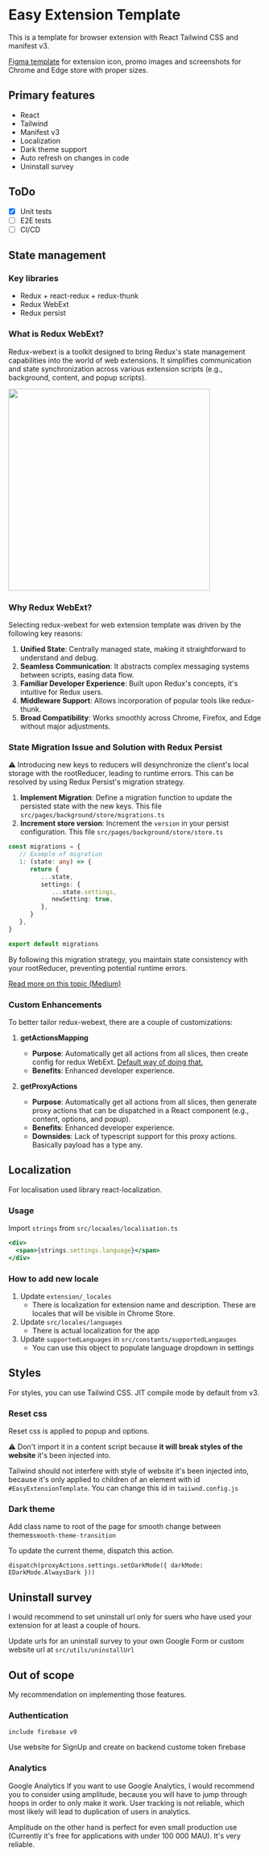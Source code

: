 # Easy Extension Template

This is a template for browser extension with React Tailwind CSS and manifest v3.

[Figma template](https://www.figma.com/file/oGLtIgfsafbHWXM8V7lXbM/Easy-Extension-Template?type=design&node-id=0%3A1&mode=design&t=1mbXNqNGS6YB2hAP-1)
for extension icon, promo images and screenshots for Chrome and Edge store with proper sizes.

## Primary features

- React
- Tailwind
- Manifest v3
- Localization
- Dark theme support
- Auto refresh on changes in code
- Uninstall survey

## ToDo

- [x] Unit tests
- [ ] E2E tests
- [ ] CI/CD

## State management

### Key libraries

- Redux + react-redux + redux-thunk
- Redux WebExt
- Redux persist

### What is Redux WebExt?

Redux-webext is a toolkit designed to bring Redux's state management capabilities into the world of web extensions.
It simplifies communication and state synchronization across various extension scripts (e.g., background, content, and
popup scripts).

<img src="https://cloud.githubusercontent.com/assets/1555792/19413725/21031a42-9336-11e6-85ce-d5dc63104936.png" width="400">

### Why Redux WebExt?

Selecting redux-webext for web extension template was driven by the following key reasons:

1. **Unified State**: Centrally managed state, making it straightforward to understand and debug.
2. **Seamless Communication**: It abstracts complex messaging systems between scripts, easing data flow.
3. **Familiar Developer Experience**: Built upon Redux's concepts, it's intuitive for Redux users.
4. **Middleware Support**: Allows incorporation of popular tools like redux-thunk.
5. **Broad Compatibility**: Works smoothly across Chrome, Firefox, and Edge without major adjustments.

### State Migration Issue and Solution with Redux Persist

⚠️ Introducing new keys to reducers will desynchronize the client's local storage with the rootReducer, leading to
runtime
errors.
This can be resolved by using Redux Persist's migration strategy.

1. **Implement Migration**:
   Define a migration function to update the persisted state with the new keys. This
   file `src/pages/background/store/migrations.ts`
2. **Increment store version**:
   Increment the `version` in your persist configuration. This file `src/pages/background/store/store.ts`

```typescript
const migrations = {
   // Example of migration
   1: (state: any) => {
      return {
         ...state,
         settings: {
            ...state.settings,
            newSetting: true,
         },
      }
   },
}

export default migrations
```

By following this migration strategy, you maintain state consistency with your rootReducer, preventing potential runtime
errors.

[Read more on this topic (Medium)](https://medium.com/free-code-camp/how-to-use-redux-persist-when-migrating-your-states-a5dee16b5ead)

### Custom Enhancements

To better tailor redux-webext, there are a couple of customizations:

1. **getActionsMapping**
   - **Purpose**: Automatically get all actions from all slices, then create config for redux
     WebExt. [Default way of doing that.](https://www.npmjs.com/package/redux-webext#:~:text=INCREMENT_UI_COUNTER%3A%C2%A0incrementUICounter%2C)
   - **Benefits**: Enhanced developer experience.

2. **getProxyActions**
   - **Purpose**: Automatically get all actions from all slices, then generate proxy actions that can be dispatched in
     a
     React component (e.g., content, options, and
     popup).
   - **Benefits**: Enhanced developer experience.
   - **Downsides**: Lack of typescript support for this proxy actions. Basically payload has a type any.

## Localization

For localisation used library react-localization.

### Usage

Import `strings` from `src/locaales/localisation.ts`

```jsx
<div>
  <span>{strings.settings.language}</span>
</div>
```

### How to add new locale

1. Update `extension/_locales`
   - There is localization for extension name and description. These are locales that will be visible in Chrome Store.
2. Update `src/locales/languages`
   - There is actual localization for the app
3. Update `supportedLanguages` in `src/constants/supportedLangauges`
   - You can use this object to populate language dropdown in settings

## Styles

For styles, you can use Tailwind CSS. JIT compile mode by default from v3.

### Reset css

Reset css is applied to popup and options.

⚠️ Don't import it in a content script because **it will break styles of the website** it's been injected into.

Tailwind should not interfere with style of website it's been injected into, because it's only applied to children of an
element with id `#EasyExtensionTemplate`. You can change this id in `taiiwnd.config.js`

### Dark theme

Add class name to root of the page for smooth change between themes`smooth-theme-transition`

To update the current theme, dispatch this action.

`dispatch(proxyActions.settings.setDarkMode({ darkMode: EDarkMode.AlwaysDark }))`

## Uninstall survey

I would recommend to set uninstall url only for suers who have used your extension for at least a couple of hours.

Update urls for an uninstall survey to your own Google Form or custom website url at `src/utils/uninstallUrl`

## Out of scope

My recommendation on implementing those features.

### Authentication

`include firebase v9`

Use website for SignUp and create on backend custome token firebase

### Analytics

Google Analytics
If you want to use Google Analytics, I would recommend you to consider using amplitude,
because you will have to jump through hoops in order to only make it work.
User tracking is not reliable, which most likely will lead to duplication of users in analytics.

Amplitude on the other hand is perfect for even small production use
(Currently it's free for applications with under 100 000 MAU).
It's very reliable.
